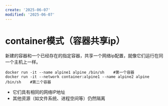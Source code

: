 ```yaml
---
create: '2025-06-07'
modified: '2025-06-07'
---
```


# container模式（容器共享ip）

新建的容器和一个已经存在的指定容器，共享一个网络ip配置，就像它们运行在同一个主机上一样。

```shell
docker run -it --name alpine1 alpine /bin/sh	#第一个容器
docker run -it --network container:alpine1 --name alpine2 alpine /bin/sh	#第二个容器
```

* 它们具有相同的网络IP地址
* 其他资源（如文件系统、进程空间等）仍然隔离
